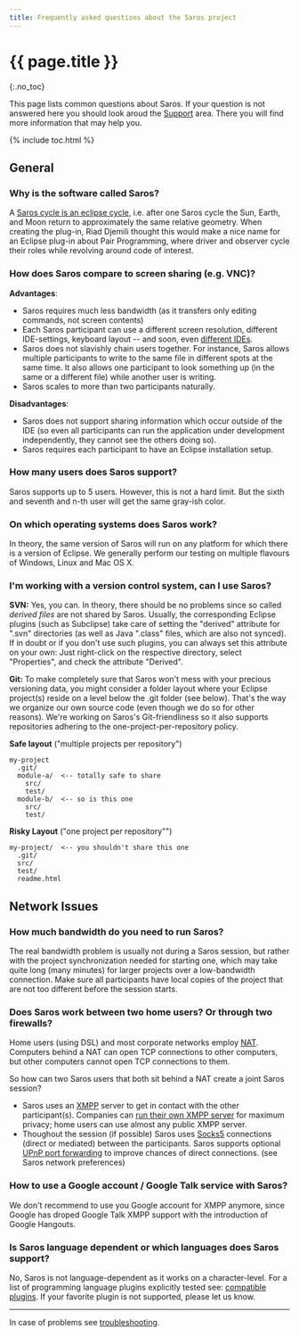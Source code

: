 ```yaml
---
title: Frequently asked questions about the Saros project
---
```


# {{ page.title }}
{:.no_toc}

This page lists common questions about Saros. If your question is not
answered here you should look aroud the
[Support](../support/) area. There you will
find more information that may help you.

{% include toc.html %}

## General

### Why is the software called Saros?

A [Saros cycle is an eclipse
cycle](http://en.wikipedia.org/wiki/Saros_cycle), i.e. after one Saros
cycle the Sun, Earth, and Moon return to approximately the same relative
geometry. When creating the plug-in, Riad Djemili thought this would
make a nice name for an Eclipse plug-in about Pair Programming, where
driver and observer cycle their roles while revolving around code of
interest.

### How does Saros compare to screen sharing (e.g. VNC)?

**Advantages**:

-   Saros requires much less bandwidth (as it transfers only editing
    commands, not screen contents)
-   Each Saros participant can use a different screen resolution,
    different IDE-settings, keyboard layout -- and soon, even [different
    IDEs](saros-for-intellij.md).
-   Saros does not slavishly chain users together. For instance, Saros
    allows multiple participants to write to the same file in different
    spots at the same time. It also allows one participant to look
    something up (in the same or a different file) while another user
    is writing.
-   Saros scales to more than two participants naturally.

**Disadvantages**:

-   Saros does not support sharing information which occur outside of
    the IDE (so even all participants can run the application under
    development independently, they cannot see the others doing so).
-   Saros requires each participant to have an Eclipse
    installation setup.

### How many users does Saros support?

Saros supports up to 5 users. However, this is not a hard limit. But the
sixth and seventh and n-th user will get the same gray-ish color.

### On which operating systems does Saros work?

In theory, the same version of Saros will run on any platform for which
there is a version of Eclipse. We generally perform our testing on
multiple flavours of Windows, Linux and Mac OS X.

### I'm working with a version control system, can I use Saros?

**SVN:** Yes, you can. In theory, there should be no problems since so
called *derived files* are not shared by Saros. Usually, the
corresponding Eclipse plugins (such as Subclipse) take care of setting
the "derived" attribute for ".svn" directories (as well as Java ".class"
files, which are also not synced).
If in doubt or if you don't use such plugins, you can always set this
attribute on your own: Just right-click on the respective directory,
select "Properties", and check the attribute "Derived".

**Git:** To make completely sure that Saros won't mess with your
precious versioning data, you might consider a folder layout where your
Eclipse project(s) reside on a level below the .git folder (see below).
That's the way we organize our own source code (even though we do so for
other reasons).
We're working on Saros's Git-friendliness so it also supports
repositories adhering to the one-project-per-repository policy.

**Safe layout** ("multiple projects per repository")
```
my-project
  .git/
  module-a/  <-- totally safe to share
    src/
    test/
  module-b/  <-- so is this one
    src/
    test/
```

**Risky Layout** ("one project per repository"")
```
my-project/  <-- you shouldn't share this one
  .git/
  src/
  test/
  readme.html
```

## Network Issues

### How much bandwidth do you need to run Saros?

The real bandwidth problem is usually not during a Saros session, but
rather with the project synchronization needed for starting one, which
may take quite long (many minutes) for larger projects over a
low-bandwidth connection. Make sure all participants have local copies
of the project that are not too different before the session starts.

### Does Saros work between two home users? Or through two firewalls?

Home users (using DSL) and most corporate networks employ
[NAT](http://en.wikipedia.org/wiki/Network_address_translation).
Computers behind a NAT can open TCP connections to other computers, but
other computers cannot open TCP connections to them.

So how can two Saros users that both sit behind a NAT create a joint
Saros session?

-   Saros uses an [XMPP](http://en.wikipedia.org/wiki/XMPP) server to
    get in contact with the other participant(s). Companies can [run
    their own XMPP server](setup-xmpp.md) for maximum privacy; home
    users can use almost any public XMPP server.
-   Thoughout the session (if possible) Saros uses
    [Socks5](http://en.wikipedia.org/wiki/SOCKS) connections (direct
    or mediated) between the participants. Saros supports optional [UPnP
    port
    forwarding](http://en.wikipedia.org/wiki/Universal_Plug_and_Play#NAT_traversal)
    to improve chances of direct connections. (see Saros
    network preferences)

### How to use a Google account / Google Talk service with Saros?

We don't recommend to use you Google account for XMPP anymore, since
Google has droped Google Talk XMPP support with the introduction of
Google Hangouts.

### Is Saros language dependent or which languages does Saros support?

No, Saros is not language-dependent as it works on a character-level.
For a list of programming language plugins explicitly tested see:
[compatible plugins](compatibility.md). If your favorite plugin is not
supported, please let us know.

------------------------------------------------------------------------

In case of problems see [troubleshooting](troubleshooting.md).